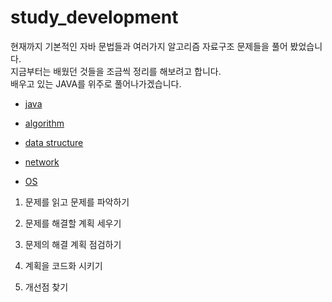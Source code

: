 # study_development

현재까지 기본적인 자바 문법들과 여러가지 알고리즘 자료구조 문제들을 풀어 봤었습니다.</br>
지금부터는 배웠던 것들을 조금씩 정리를 해보려고 합니다.</br>
배우고 있는 JAVA를 위주로 풀어나가겠습니다.

- [java](https://github.com/shiningUnderstanding/study_development/tree/master/java)

- [algorithm](https://github.com/shiningUnderstanding/study_development/tree/master/algorithm)

- [data structure](https://github.com/shiningUnderstanding/study_development/tree/master/data%20structure)

- [network](https://github.com/shiningUnderstanding/study_development/tree/master/network)

- [OS](https://github.com/shiningUnderstanding/study_development/tree/master/OS)

1. 문제를 읽고 문제를 파악하기

2. 문제를 해결할 계획 세우기

3. 문제의 해결 계획 점검하기

4. 계획을 코드화 시키기

5. 개선점 찾기
